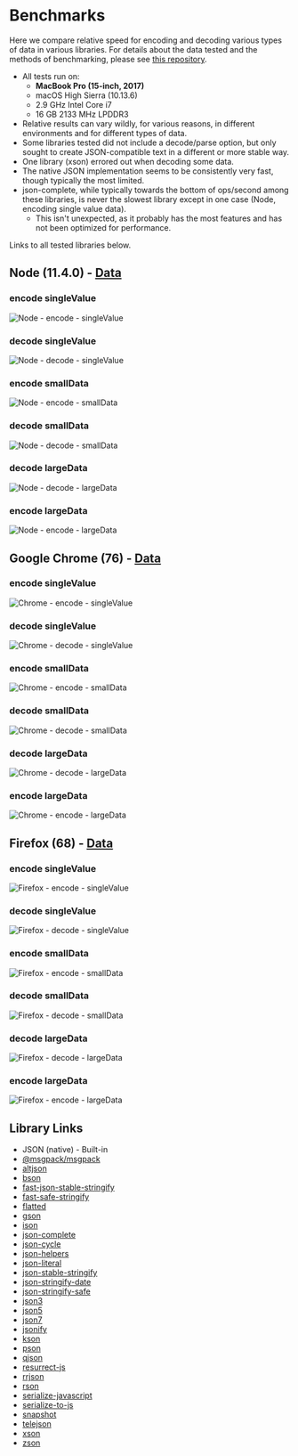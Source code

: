 # Benchmarks

Here we compare relative speed for encoding and decoding various types of data in various libraries. For details about the data tested and the methods of benchmarking, please see [this repository](https://github.com/dwighthouse/json-complete-benchmarking).

* All tests run on:
  - **MacBook Pro (15-inch, 2017)**
  - macOS High Sierra (10.13.6)
  - 2.9 GHz Intel Core i7
  - 16 GB 2133 MHz LPDDR3
* Relative results can vary wildly, for various reasons, in different environments and for different types of data.
* Some libraries tested did not include a decode/parse option, but only sought to create JSON-compatible text in a different or more stable way.
* One library (xson) errored out when decoding some data.
* The native JSON implementation seems to be consistently very fast, though typically the most limited.
* json-complete, while typically towards the bottom of ops/second among these libraries, is never the slowest library except in one case (Node, encoding single value data).
  - This isn't unexpected, as it probably has the most features and has not been optimized for performance.

Links to all tested libraries below.

## Node (11.4.0) - [Data](data/NodeRun.json)

### encode singleValue
![Node - encode - singleValue](data/node-encode-singleValue.svg)

### decode singleValue
![Node - decode - singleValue](data/node-decode-singleValue.svg)

### encode smallData
![Node - encode - smallData](data/node-encode-smallData.svg)

### decode smallData
![Node - decode - smallData](data/node-decode-smallData.svg)

### decode largeData
![Node - decode - largeData](data/node-decode-largeData.svg)

### encode largeData
![Node - encode - largeData](data/node-encode-largeData.svg)



## Google Chrome (76) - [Data](data/ChromeRun.json)

### encode singleValue
![Chrome - encode - singleValue](data/chrome-encode-singleValue.svg)

### decode singleValue
![Chrome - decode - singleValue](data/chrome-decode-singleValue.svg)

### encode smallData
![Chrome - encode - smallData](data/chrome-encode-smallData.svg)

### decode smallData
![Chrome - decode - smallData](data/chrome-decode-smallData.svg)

### decode largeData
![Chrome - decode - largeData](data/chrome-decode-largeData.svg)

### encode largeData
![Chrome - encode - largeData](data/chrome-encode-largeData.svg)



## Firefox (68) - [Data](data/FirefoxRun.json)

### encode singleValue
![Firefox - encode - singleValue](data/firefox-encode-singleValue.svg)

### decode singleValue
![Firefox - decode - singleValue](data/firefox-decode-singleValue.svg)

### encode smallData
![Firefox - encode - smallData](data/firefox-encode-smallData.svg)

### decode smallData
![Firefox - decode - smallData](data/firefox-decode-smallData.svg)

### decode largeData
![Firefox - decode - largeData](data/firefox-decode-largeData.svg)

### encode largeData
![Firefox - encode - largeData](data/firefox-encode-largeData.svg)


## Library Links

* JSON (native) - Built-in
* [@msgpack/msgpack](https://www.npmjs.com/package/@msgpack/msgpack)
* [altjson](https://www.npmjs.com/package/altjson)
* [bson](https://www.npmjs.com/package/bson)
* [fast-json-stable-stringify](https://www.npmjs.com/package/fast-json-stable-stringify)
* [fast-safe-stringify](https://www.npmjs.com/package/fast-safe-stringify)
* [flatted](https://www.npmjs.com/package/flatted)
* [gson](https://www.npmjs.com/package/gson)
* [ison](https://www.npmjs.com/package/ison)
* [json-complete](https://www.npmjs.com/package/json-complete)
* [json-cycle](https://www.npmjs.com/package/json-cycle)
* [json-helpers](https://www.npmjs.com/package/json-helpers)
* [json-literal](https://www.npmjs.com/package/json-literal)
* [json-stable-stringify](https://www.npmjs.com/package/json-stable-stringify)
* [json-stringify-date](https://www.npmjs.com/package/json-stringify-date)
* [json-stringify-safe](https://www.npmjs.com/package/json-stringify-safe)
* [json3](https://www.npmjs.com/package/json3)
* [json5](https://www.npmjs.com/package/json5)
* [json7](https://www.npmjs.com/package/json7)
* [jsonify](https://www.npmjs.com/package/jsonify)
* [kson](https://www.npmjs.com/package/kson)
* [pson](https://www.npmjs.com/package/pson)
* [qjson](https://www.npmjs.com/package/qjson)
* [resurrect-js](https://www.npmjs.com/package/resurrect-js)
* [rrjson](https://www.npmjs.com/package/rrjson)
* [rson](https://www.npmjs.com/package/rson)
* [serialize-javascript](https://www.npmjs.com/package/serialize-javascript)
* [serialize-to-js](https://www.npmjs.com/package/serialize-to-js)
* [snapshot](https://www.npmjs.com/package/snapshot)
* [telejson](https://www.npmjs.com/package/telejson)
* [xson](https://www.npmjs.com/package/xson)
* [zson](https://www.npmjs.com/package/zson)
